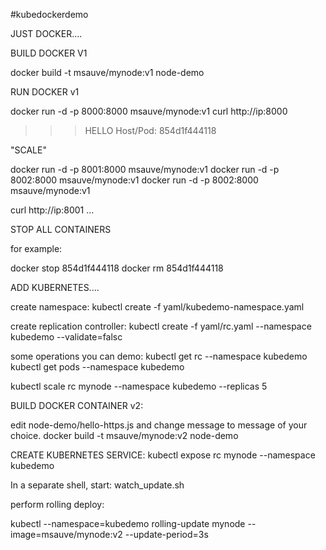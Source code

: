 #kubedockerdemo

JUST DOCKER....


BUILD DOCKER V1

docker build -t msauve/mynode:v1 node-demo

RUN DOCKER v1

docker run -d -p 8000:8000 msauve/mynode:v1
curl http://ip:8000

>>>  HELLO Host/Pod: 854d1f444118 



"SCALE"

docker run -d -p 8001:8000 msauve/mynode:v1
docker run -d -p 8002:8000 msauve/mynode:v1
docker run -d -p 8002:8000 msauve/mynode:v1

curl http://ip:8001 ...

STOP ALL CONTAINERS

for example: 

docker stop 854d1f444118
docker rm 854d1f444118

ADD KUBERNETES....

create namespace:
kubectl create -f yaml/kubedemo-namespace.yaml

create replication controller:
kubectl create -f yaml/rc.yaml --namespace kubedemo --validate=falsc

some operations you can demo:
kubectl get rc --namespace kubedemo
kubectl get pods --namespace kubedemo

kubectl scale rc mynode --namespace kubedemo --replicas 5

BUILD DOCKER CONTAINER v2:

edit node-demo/hello-https.js and change message to message of your choice.
docker build -t msauve/mynode:v2 node-demo

CREATE KUBERNETES SERVICE:
kubectl expose rc mynode --namespace kubedemo

In a separate shell, start: watch_update.sh
 
perform rolling deploy:

kubectl --namespace=kubedemo rolling-update mynode --image=msauve/mynode:v2 --update-period=3s

